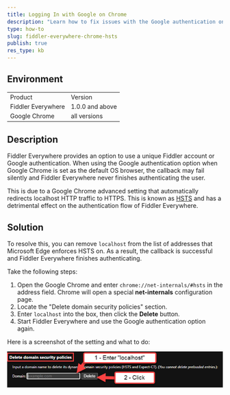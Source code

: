 ```yaml
---
title: Logging In with Google on Chrome
description: "Learn how to fix issues with the Google authentication on the Chrome browser when working with the Fiddler Everywhere web-debugging client."
type: how-to
slug: fiddler-everywhere-chrome-hsts
publish: true
res_type: kb
---
```


## Environment

|   |   |
|---|---|
| Product  | Version |
| Fiddler Everywhere |  1.0.0 and above  |
| Google Chrome | all versions |

## Description

Fiddler Everywhere provides an option to use a unique Fiddler account or Google authentication. When using the Google authentication option when Google Chrome is set as the default OS browser, the callback may fail silently and Fiddler Everywhere never finishes authenticating the user.

This is due to a Google Chrome advanced setting that automatically redirects localhost HTTP traffic to HTTPS. This is known as [HSTS](https://en.wikipedia.org/wiki/HTTP_Strict_Transport_Security) and has a detrimental effect on the authentication flow of Fiddler Everywhere.

## Solution

To resolve this, you can remove `localhost` from the list of addresses that Microsoft Edge enforces HSTS on. As a result, the callback is successful and Fiddler Everywhere finishes authenticating.

Take the following steps:

1. Open the Google Chrome and enter `chrome://net-internals/#hsts` in the address field. Chrome will open a special **net-internals** configuration page.
2. Locate the "Delete domain security policies" section.
3. Enter `localhost` into the box, then click the **Delete** button.
4. Start Fiddler Everywhere and use the Google authentication option again.

Here is a screenshot of the setting and what to do:

![](../images/kb/edge/edge-hsts-setting.png)